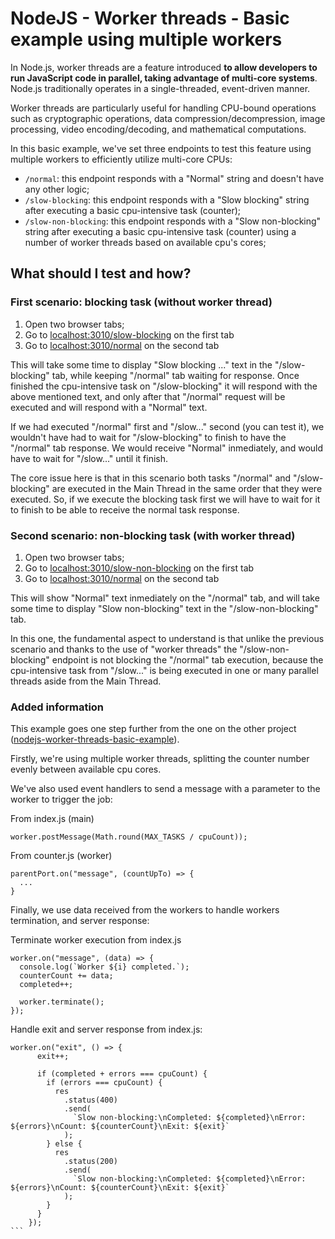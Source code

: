 # NodeJS - Worker threads - Basic example using multiple workers

In Node.js, worker threads are a feature introduced **to allow developers to run JavaScript code in parallel, taking advantage of multi-core systems**. Node.js traditionally operates in a single-threaded, event-driven manner.

Worker threads are particularly useful for handling CPU-bound operations such as cryptographic operations, data compression/decompression, image processing, video encoding/decoding, and mathematical computations.

In this basic example, we've set three endpoints to test this feature using multiple workers to efficiently utilize multi-core CPUs:

- `/normal`: this endpoint responds with a "Normal" string and doesn't have any other logic;
- `/slow-blocking`: this endpoint responds with a "Slow blocking" string after executing a basic cpu-intensive task (counter);
- `/slow-non-blocking`: this endpoint responds with a "Slow non-blocking" string after executing a basic cpu-intensive task (counter) using a number of worker threads based on available cpu's cores;

## What should I test and how?

### First scenario: blocking task (without worker thread)

1. Open two browser tabs;
2. Go to [localhost:3010/slow-blocking](localhost:3010/slow-blocking) on the first tab
3. Go to [localhost:3010/normal](localhost:3010/normal) on the second tab

This will take some time to display "Slow blocking ..." text in the "/slow-blocking" tab, while keeping "/normal" tab waiting for response. Once finished the cpu-intensive task on "/slow-blocking" it will respond with the above mentioned text, and only after that "/normal" request will be executed and will respond with a "Normal" text.

If we had executed "/normal" first and "/slow..." second (you can test it), we wouldn't have had to wait for "/slow-blocking" to finish to have the "/normal" tab response. We would receive "Normal" inmediately, and would have to wait for "/slow..." until it finish.

The core issue here is that in this scenario both tasks "/normal" and "/slow-blocking" are executed in the Main Thread in the same order that they were executed. So, if we execute the blocking task first we will have to wait for it to finish to be able to receive the normal task response.

### Second scenario: non-blocking task (with worker thread)

1. Open two browser tabs;
2. Go to [localhost:3010/slow-non-blocking](localhost:3010/slow-non-blocking) on the first tab
3. Go to [localhost:3010/normal](localhost:3010/normal) on the second tab

This will show "Normal" text inmediately on the "/normal" tab, and will take some time to display "Slow non-blocking" text in the "/slow-non-blocking" tab.

In this one, the fundamental aspect to understand is that unlike the previous scenario and thanks to the use of "worker threads" the "/slow-non-blocking" endpoint is not blocking the "/normal" tab execution, because the cpu-intensive task from "/slow..." is being executed in one or many parallel threads aside from the Main Thread.

### Added information

This example goes one step further from the one on the other project ([nodejs-worker-threads-basic-example](https://github.com/cristhianjg/nodejs-worker-threads-basic-example)).

Firstly, we're using multiple worker threads, splitting the counter number evenly between available cpu cores.

We've also used event handlers to send a message with a parameter to the worker to trigger the job:

From index.js (main)

```
worker.postMessage(Math.round(MAX_TASKS / cpuCount));
```

From counter.js (worker)

```
parentPort.on("message", (countUpTo) => {
  ...
}
```

Finally, we use data received from the workers to handle workers termination, and server response:

Terminate worker execution from index.js

```
worker.on("message", (data) => {
  console.log(`Worker ${i} completed.`);
  counterCount += data;
  completed++;

  worker.terminate();
});
```

Handle exit and server response from index.js:

````
worker.on("exit", () => {
      exit++;

      if (completed + errors === cpuCount) {
        if (errors === cpuCount) {
          res
            .status(400)
            .send(
              `Slow non-blocking:\nCompleted: ${completed}\nError: ${errors}\nCount: ${counterCount}\nExit: ${exit}`
            );
        } else {
          res
            .status(200)
            .send(
              `Slow non-blocking:\nCompleted: ${completed}\nError: ${errors}\nCount: ${counterCount}\nExit: ${exit}`
            );
        }
      }
    });
```
````
